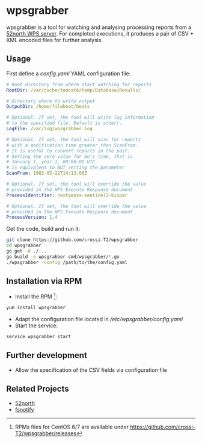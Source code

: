 # wpsgrabber

wpsgrabber is a tool for watching and analysing processing reports from a [52north WPS server](https://52north.org). For completed executions, it produces a pair of CSV + XML encoded files for further analysis.

## Usage

First define a *config.yaml* YAML configuration file:

```yaml
# Root directory from where start watching for reports
RootDir: /var/cache/tomcat6/temp/Database/Results/

# Directory where to write output
OutputDir: /home/filebeat/beats

# Optional. If set, the tool will write log information
# to the specified file. Default is stderr.
LogFile: /var/log/wpsgrabber.log

# Optional. If set, the tool will scan for reports
# with a modification time greater than ScanFrom.
# It is useful to convert reports in the past.
# Setting the zero value for Go's time, that is
# January 1, year 1, 00:00:00 UTC
# is equivalent to NOT setting the parameter
ScanFrom: 1983-05-22T14:13:00Z

# Optional. If set, the tool will override the value
# provided in the WPS Execute Response document
ProcessIdentifier: nextgeoss-sentinel2-biopar

# Optional. If set, the tool will override the value
# provided in the WPS Execute Response document
ProcessVersion: 1.4
```

Get the code, build and run it:

```bash
git clone https://github.com/crossi-T2/wpsgrabber
cd wpsgrabber
go get -d ./...
go build -o wpsgrabber cmd/wpsgrabber/*.go
./wpsgrabber -config /path/to/the/config.yaml
```

## Installation via RPM

* Install the RPM [^1]:
```bash
yum install wpsgrabber
```
* Adapt the configuration file located in */etc/wpsgrabber/config.yaml*
* Start the service:
```bash
service wpsgrabber start
```

## Further development

* Allow the specification of the CSV fields via configuration file

## Related Projects

* [52north](https://52north.org)
* [fsnotify](https://github.com/fsnotify/fsnotify)

[^1]: RPMs files for CentOS 6/7 are available under https://github.com/crossi-T2/wpsgrabber/releases
